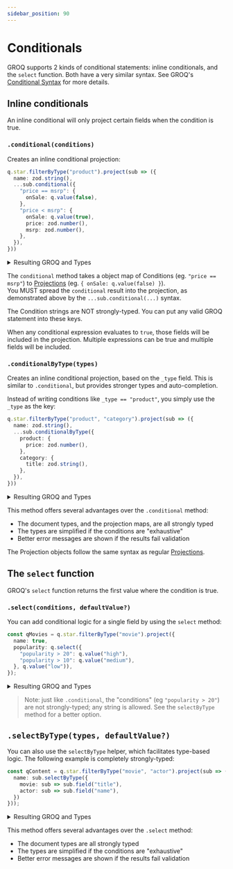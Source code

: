 ```yaml
---
sidebar_position: 90
---
```


# Conditionals

GROQ supports 2 kinds of conditional statements: inline conditionals, and the `select` function.  Both have a very similar syntax.  See GROQ's [Conditional Syntax](https://www.sanity.io/docs/query-cheat-sheet#64a36d80be73) for more details.

## Inline conditionals

An inline conditional will only project certain fields when the condition is true.

### `.conditional(conditions)`

Creates an inline conditional projection:

```ts
q.star.filterByType("product").project(sub => ({
  name: zod.string(),
  ...sub.conditional({
    "price == msrp": {
      onSale: q.value(false),
    },
    "price < msrp": {
      onSale: q.value(true),
      price: zod.number(),
      msrp: zod.number(),
    },
  }),
}))
```

<details>
<summary>Resulting GROQ and Types</summary>

```groq
*[_type == "product"]{
  name,
  price == msrp => {
    "onSale": true,
  },
  price < msrp => { 
    "onSale": false,
    price,
    msrp,
  }
}
```

```ts
type Result = Array<
  & { name: string } 
  & ({ onSale: true } | {})
  & ({ onSale: false, price: number, msrp: number } | {})
>
```
</details>

The `conditional` method takes a object map of Conditions (eg. `"price == msrp"`) to [Projections](./projections) (eg. `{ onSale: q.value(false) }`).    
You MUST spread the `conditional` result into the projection, as demonstrated above by the `...sub.conditional(...)` syntax.

The Condition strings are NOT strongly-typed.  You can put any valid GROQ statement into these keys.

When any conditional expression evaluates to `true`, those fields will be included in the projection.  Multiple expressions can be true and multiple fields will be included.

### `.conditionalByType(types)`

Creates an inline conditional projection, based on the `_type` field. This is similar to `.conditional`, but provides stronger types and auto-completion.

Instead of writing conditions like `_type == "product"`, you simply use the `_type` as the key:

```ts
q.star.filterByType("product", "category").project(sub => ({
  name: zod.string(),
  ...sub.conditionalByType({
    product: {
      price: zod.number(),
    },
    category: {
      title: zod.string(),
    },
  }),
}))
```

<details>
<summary>Resulting GROQ and Types</summary>

```groq
*[_type == "product" || _type == "category"]{
  name,
  _type,
  _type == "product" => {
    price,
  },
  _type == "category" => { 
    title,
  }
}
```
```ts
type Result = Array<
  & { name: string } 
  & ({ _type: "product", price: string } | {})
  & ({ _type: "category", title: string } | {})
>
```
</details>

This method offers several advantages over the `.conditional` method:

- The document types, and the projection maps, are all strongly typed
- The types are simplified if the conditions are "exhaustive"
- Better error messages are shown if the results fail validation

The Projection objects follow the same syntax as regular  [Projections](./projections).


## The `select` function

GROQ's `select` function returns the first value where the condition is true.  

### `.select(conditions, defaultValue?)`

You can add conditional logic for a single field by using the `select` method:

```ts
const qMovies = q.star.filterByType("movie").project({
  name: true,
  popularity: q.select({
    "popularity > 20": q.value("high"),
    "popularity > 10": q.value("medium"),
  }, q.value("low")),
});
```

<details>
<summary>Resulting GROQ and Types</summary>

```groq
*[_type == "movie"] {
  name,
  "popularity": select(
    popularity > 20 => "high",
    popularity > 10 => "medium",
    "low"
  )
}
```

```ts
type MoviesResults = Array<{
  name: string;
  popularity: "high" | "medium" | "low";
}>
```

</details>

> Note: just like `.conditional`, the "conditions" (eg `"popularity > 20"`) are not strongly-typed; any string is allowed.  See the `selectByType` method for a better option.


## `.selectByType(types, defaultValue?)`

You can also use the `selectByType` helper, which facilitates type-based logic.  The following example is completely strongly-typed:

```ts
const qContent = q.star.filterByType("movie", "actor").project(sub => ({
  name: sub.selectByType({
    movie: sub => sub.field("title"),
    actor: sub => sub.field("name"),
  })
}));
```

<details>
<summary>Resulting GROQ and Types</summary>

```groq
*[_type == "movie" || _type == "actor"] {
  "name": select(
    _type == "movie" => title,
    _type == "actor" => name,
  ),
}
```

```ts
type MoviesResults = Array<{
  name: string;
  popularity: "high" | "medium" | "low";
}>
```

</details>

This method offers several advantages over the `.select` method:

- The document types are all strongly typed
- The types are simplified if the conditions are "exhaustive"
- Better error messages are shown if the results fail validation
